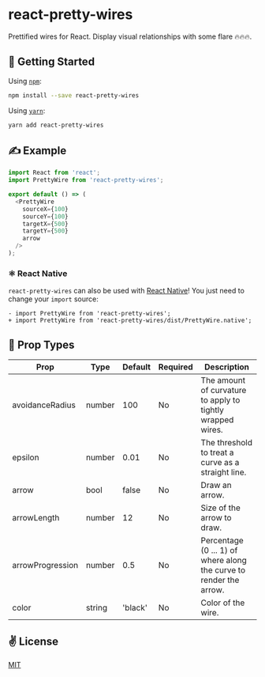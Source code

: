 # react-pretty-wires
Prettified wires for React. Display visual relationships with some flare 🔥🔥🔥.

## 🚀 Getting Started

Using [`npm`]():

```bash
npm install --save react-pretty-wires
```

Using [`yarn`]():

```bash
yarn add react-pretty-wires
```

## ✍️ Example

```javascript
import React from 'react';
import PrettyWire from 'react-pretty-wires';

export default () => (
  <PrettyWire
    sourceX={100}
    sourceY={100}
    targetX={500}
    targetY={500}
    arrow
  />
);
```

### ⚛️ React Native
`react-pretty-wires` can also be used with [React Native](https://facebook.github.io/react-native/)! You just need to change your `import` source:

```git
- import PrettyWire from 'react-pretty-wires';
+ import PrettyWire from 'react-pretty-wires/dist/PrettyWire.native';
```

## 📌 Prop Types

Prop                  | Type     | Default                   | Required | Description
--------------------- | -------- | ------------------------- | -------- | -----------
avoidanceRadius|number|100|No|The amount of curvature to apply to tightly wrapped wires.
epsilon|number|0.01|No|The threshold to treat a curve as a straight line.
arrow|bool|false|No|Draw an arrow.
arrowLength|number|12|No|Size of the arrow to draw.
arrowProgression|number|0.5|No|Percentage (0 ... 1) of where along the curve to render the arrow.
color|string|'black'|No|Color of the wire.

## ✌️ License
[MIT](https://opensource.org/licenses/MIT)
